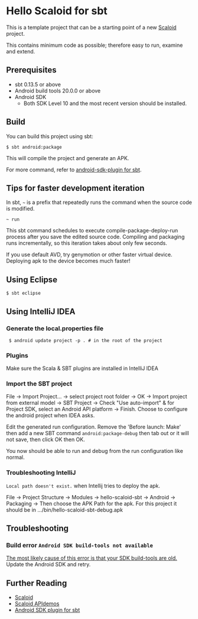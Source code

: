 # Hello Scaloid for sbt

This is a template project that can be a starting point of a new [Scaloid](https://github.com/pocorall/scaloid) project.

This contains minimum code as possible; therefore easy to run, examine and extend.

Prerequisites
-------------
* sbt 0.13.5 or above
* Android build tools 20.0.0 or above
* Android SDK
  - Both SDK Level 10 and the most recent version should be installed.

Build
-----
You can build this project using sbt:

    $ sbt android:package

This will compile the project and generate an APK.

For more command, refer to [android-sdk-plugin for sbt](https://github.com/pfn/android-sdk-plugin).

Tips for faster development iteration
-------------------------------------
In sbt, `~` is a prefix that repeatedly runs the command when the source code is modified.

    ~ run
    
This sbt command schedules to execute compile-package-deploy-run process after you save the edited source code.
Compiling and packaging runs incrementally, so this iteration takes about only few seconds.

If you use default AVD, try genymotion or other faster virtual device. Deploying apk to the device becomes much faster!

Using Eclipse
-------------

    $ sbt eclipse

Using IntelliJ IDEA
-------------------

### Generate the local.properties file

     $ android update project -p . # in the root of the project

### Plugins

Make sure the Scala & SBT plugins are installed in IntelliJ IDEA

### Import the SBT project

 File -> Import Project... -> select project root folder -> OK -> Import project from external model -> SBT Project
-> Check "Use auto-import" & for Project SDK, select an Android API platform -> Finish. Choose to configure the
android project when IDEA asks.

Edit the generated run configuration. Remove the 'Before launch: Make' then add a new SBT command `android:package-debug` then tab out or it
will not save, then click OK then OK.

You now should be able to run and debug from the run configuration like normal.

### Troubleshooting IntelliJ

`Local path doesn't exist.` when Intellij tries to deploy the apk.
 
File -> Project Structure -> Modules -> hello-scaloid-sbt -> Android -> Packaging -> Then choose the APK Path for
the apk. For this project it should be in .../bin/hello-scaloid-sbt-debug.apk

Troubleshooting
---------------

### Build error `Android SDK build-tools not available`
[The most likely cause of this error is that your SDK build-tools are old.](https://github.com/pfn/android-sdk-plugin/issues/13) Update the Android SDK and retry.

Further Reading
---------------
- [Scaloid](https://github.com/pocorall/scaloid)
- [Scaloid APIdemos](https://github.com/pocorall/scaloid-apidemos)
- [Android SDK plugin for sbt](https://github.com/pfn/android-sdk-plugin)

